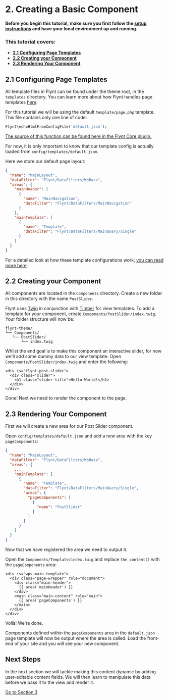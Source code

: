 # 2. Creating a Basic Component

<div class="alert alert-info">
  <strong>Before you begin this tutorial, make sure you first follow the <a href="../setup.md">setup instructions</a> and have your local environment up and running.
  </strong>
</div>

<div class="alert">
  <h3>This tutorial covers:</h3>
  <ul>
    <li><strong><a href="#21-configuring-page-templates">2.1 Configuring Page Templates</a></strong></li>
    <li><strong><a href="#22-creating-your-component">2.2 Creating your Component</a></strong></li>
    <li><strong><a href="#23-rendering-your-component">2.3 Rendering Your Component</a></strong></li>
  </ul>
</div>

## 2.1 Configuring Page Templates
All template files in Flynt can be found under the theme root, in the `templates` directory. You can learn more about how Flynt handles page templates [here](../theme-development/page-templates.md).

For this tutorial we will be using the default `template/page.php` template. This file contains only one line of code:

```php
Flynt\echoHtmlFromConfigFile('default.json');
```

<p><a href="https://github.com/bleech/wp-starter-plugin/blob/documentation/docs/api/Flynt.md#echogethtmlfromconfig" class="source-note">The source of this function can be found here in the Flynt Core plugin.</a></p>

For now, it is only important to know that our template config is actually loaded from `config/templates/default.json`.

Here we store our default page layout:

```json
{
  "name": "MainLayout",
  "dataFilter": "Flynt/DataFilters/WpBase",
  "areas": {
    "mainHeader": [
      {
        "name": "MainNavigation",
        "dataFilter": "Flynt/DataFilters/MainNavigation"
      }
    ],
    "mainTemplate": [
      {
        "name": "Template",
        "dataFilter": "Flynt/DataFilters/MainQuery/Single"
      }
    ]
  }
}
```

For a detailed look at how these template configurations work, [you can read more here](../theme-development/page-templates.md).

## 2.2 Creating your Component
All components are located in the `Components` directory. Create a new folder in this directory with the name `PostSlider`.

Flynt uses [Twig](http://twig.sensiolabs.org/) in conjunction with [Timber](timber.github.io/timber/) for view templates. To add a template for your component, create `Components/PostSlider/index.twig`. Your folder structure will now be:

```
flynt-theme/
└── Components/
   └── PostSlider/
       └── index.twig
```

Whilst the end goal is to make this component an interactive slider, for now we'll add some dummy data to our view template. Open `Components/PostSlider/index.twig` and enter the following:

```twig
<div is="flynt-post-slider">
  <div class="slider">
    <h1 class="slider-title">Hello World!</h1>
  </div>
</div>
```

Done! Next we need to render the component to the page.

## 2.3 Rendering Your Component

First we will create a new area for our Post Slider component.

Open `config/templates/default.json` and add a new area with the key `pageComponents`:

```json
{
  "name": "MainLayout",
  "dataFilter": "Flynt/DataFilters/WpBase",
  "areas": {
    ...
    "mainTemplate": [
      {
        "name": "Template",
        "dataFilter": "Flynt/DataFilters/MainQuery/Single",
        "areas": {
          "pageComponents": [
            {
              "name": "PostSlider"
            }
          ]
        }
      }
    ]
  }
}
```

Now that we have registered the area we need to output it.

Open the `Components/Template/index.twig` and replace `the_content()` with the `pageComponents` area:

```twig
<div is="wps-main-template">
  <div class="page-wrapper" role="document">
    <div class="main-header">
      {{ area('mainHeader') }}
    </div>
    <main class="main-content" role="main">
      {{ area('pageComponents') }}
    </main>
  </div>
</div>
```

Voilà! We're done.

Components defined within the `pageComponents` area in the `default.json` page template will now be output where the area is called. Load the front-end of your site and you will see your new component.

<div class="alert alert-steps">
  <h2>Next Steps</h2>

  <p>In the next section we will tackle making this content dynamic by adding user-editable content fields. We will then learn to manipulate this data before we pass it to the view and render it.</p>

  <p><a href="dynamic-component.md" class="btn btn-primary">Go to Section 3</a></p>
</div>
